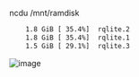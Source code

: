 ncdu /mnt/ramdisk
```bash
    1.8 GiB [ 35.4%]  rqlite.2
    1.8 GiB [ 35.4%]  rqlite.1
    1.5 GiB [ 29.1%]  rqlite.3
```    
![image](https://user-images.githubusercontent.com/7844261/132470085-7f14d485-7243-46f0-b686-93dd14f04a2c.png)
